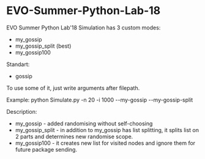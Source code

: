 # EVO-Summer-Python-Lab-18
EVO Summer Python Lab'18
Simulation has 3 custom modes:
  - my_gossip
  - my_gossip_split (best)
  - my_gossip100
  
Standart:
  - gossip
  
To use some of it, just write arguments after filepath.

Example:
python Simulate.py -n 20 -i 1000 --my-gossip --my-gossip-split

Description:
  - my_gossip - added randomising without self-choosing
  - my_gossip_split - in addition to my_gossip has list splitting, it splits list on 2 parts and determines new randomise scope.
  - my_gossip100 - it creates new list for visited nodes and ignore them for future package sending.
